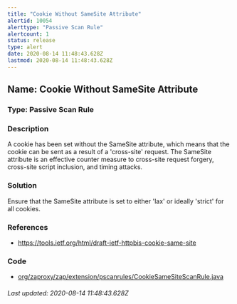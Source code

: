 ```yaml
---
title: "Cookie Without SameSite Attribute"
alertid: 10054
alerttype: "Passive Scan Rule"
alertcount: 1
status: release
type: alert
date: 2020-08-14 11:48:43.628Z
lastmod: 2020-08-14 11:48:43.628Z
---
```

## Name: Cookie Without SameSite Attribute

### Type: Passive Scan Rule


### Description

A cookie has been set without the SameSite attribute, which means that the cookie can be sent as a result of a 'cross-site' request. The SameSite attribute is an effective counter measure to cross-site request forgery, cross-site script inclusion, and timing attacks.

### Solution

Ensure that the SameSite attribute is set to either 'lax' or ideally 'strict' for all cookies.

### References

* https://tools.ietf.org/html/draft-ietf-httpbis-cookie-same-site

### Code

 * [org/zaproxy/zap/extension/pscanrules/CookieSameSiteScanRule.java](https://github.com/zaproxy/zap-extensions/blob/master/addOns/pscanrules/src/main/java/org/zaproxy/zap/extension/pscanrules/CookieSameSiteScanRule.java)

###### Last updated: 2020-08-14 11:48:43.628Z
